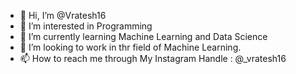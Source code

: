 - 👋 Hi, I’m @Vratesh16
- 👀 I’m interested in Programming
- 🌱 I’m currently learning Machine Learning and Data Science
- 💞️ I’m looking to work in thr field of Machine Learning.
- 📫 How to reach me through My Instagram Handle : @_vratesh16

<!---
Vratesh16/Vratesh16 is a ✨ special ✨ repository because its `README.md` (this file) appears on your GitHub profile.
You can click the Preview link to take a look at your changes.
--->
